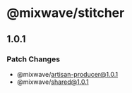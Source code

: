 # @mixwave/stitcher

## 1.0.1

### Patch Changes

- @mixwave/artisan-producer@1.0.1
- @mixwave/shared@1.0.1
